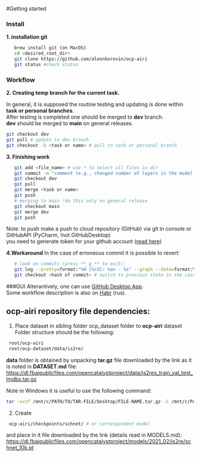 #Getting started

### Install
**1. installation git**
```bash
   brew install git (on MacOS)
   cd <desired_root_dir>
   git clone https://github.com/alexnkorovin/ocp-airi
   git status #check status
```
### Workflow
**2. Creating temp branch for the current task.**

In general, it is supposed the routine testing and updating is done within **task or personal branches**.</br>
After testing is completed one should be merged to **dev** branch.</br>
**dev** should be merged to **main** on general releases.</br>
 ```bash
 git checkout dev
 git pull # update to dev branch
 git checkout -b <task or name> # pull to task or personal branch
```
**3. Finishing work**
```bash
   git add <file_name> # use * to select all files in dir
   git commit -m "comment (e.g., changed number of layers in the model X"
   git checkout dev
   git pull
   git merge <task or name>
   git push
   # merging to main !do this only on general release
   git checkout main
   git merge dev
   git push
```
Note: to push make a push to cloud repository (GitHub) via git in console or GitHubAPI (PyCharm, !not GitHubDesktop) </br>
you need to generate token for your github account ([read here](https://docs.github.com/en/github/authenticating-to-github/keeping-your-account-and-data-secure/creating-a-personal-access-token)) </br>

**4.Workaround**
In the case of erroneous commit it is possible to revert:
```bash
   # look on commits (press **_q_** to exit):
   git log --pretty=format:"%H [%cd]: %an - %s" --graph --date=format:%c
   git checkout <hash of commit> # switch to previous state in the case of
```
###GUI
Alterantively, one can use [GitHub Desktop App](https://desktop.github.com/). </br>
Some workflow description is also on [Habr](https://habr.com/ru/post/342116/) (rus).
## ocp-airi repository file dependencies:
1. Place dataset in sibling folder ocp_dataset folder to **ocp-airi** dataset
Folder structure should be the following:
```bash
 root/ocp-airi
 root/ocp-dataset/data/is2re/
```
**data** folder is obtained by unpacking **tar.gz** file downloaded by the link
as it is noted in **DATASET.md** file:
https://dl.fbaipublicfiles.com/opencatalystproject/data/is2res_train_val_test_lmdbs.tar.gz

Note in Windows it is useful to use the following command:
```bash
tar -xvzf /mnt/c/PATH/TO/TAR-FILE/Desktop/FILE-NAME.tar.gz -C /mnt/c/PATH/TO/DESTINATION/FOLDER
```
2. Create
```bash
 ocp-airi/checkpoints/schnet/ # or correspondent model
```
and place in it file downloaded by the link (details read in MODELS.md):</br>
https://dl.fbaipublicfiles.com/opencatalystproject/models/2021_02/is2re/schnet_10k.pt
